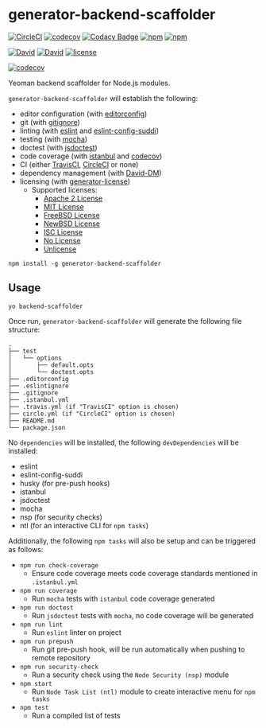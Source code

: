 # generator-backend-scaffolder

[![CircleCI](https://img.shields.io/circleci/project/suddi/generator-backend-scaffolder/master.svg)](https://circleci.com/gh/suddi/generator-backend-scaffolder)
[![codecov](https://codecov.io/gh/suddi/generator-backend-scaffolder/branch/master/graph/badge.svg)](https://codecov.io/gh/suddi/generator-backend-scaffolder)
[![Codacy Badge](https://api.codacy.com/project/badge/Grade/ba6244dc47f34661a99cefb159d93bcb)](https://www.codacy.com/app/Suddi/generator-backend-scaffolder)
[![npm](https://img.shields.io/npm/v/generator-backend-scaffolder.svg)](https://www.npmjs.com/package/generator-backend-scaffolder)
[![npm](https://img.shields.io/npm/dt/generator-backend-scaffolder.svg)](https://www.npmjs.com/package/generator-backend-scaffolder)

[![David](https://img.shields.io/david/suddi/generator-backend-scaffolder.svg)](https://david-dm.org/suddi/generator-backend-scaffolder)
[![David](https://img.shields.io/david/dev/suddi/generator-backend-scaffolder.svg)](https://david-dm.org/suddi/generator-backend-scaffolder?type=dev)
[![license](https://img.shields.io/github/license/suddi/generator-backend-scaffolder.svg)](https://raw.githubusercontent.com/suddi/generator-backend-scaffolder/master/LICENSE)

[![codecov](https://codecov.io/gh/suddi/generator-backend-scaffolder/branch/master/graphs/commits.svg)](https://codecov.io/gh/suddi/generator-backend-scaffolder)

Yeoman backend scaffolder for Node.js modules.

`generator-backend-scaffolder` will establish the following:
- editor configuration (with [editorconfig](http://editorconfig.org/))
- git (with [gitignore](https://github.com/github/gitignore/blob/master/Node.gitignore))
- linting (with [eslint](https://www.npmjs.com/package/eslint) and [eslint-config-suddi](https://www.npmjs.com/package/eslint-config-suddi))
- testing (with [mocha](https://www.npmjs.com/package/mocha))
- doctest (with [jsdoctest](https://www.npmjs.com/package/jsdoctest))
- code coverage (with [istanbul](https://www.npmjs.com/package/istanbul) and [codecov](https://codecov.io/))
- CI (either [TravisCI](https://travis-ci.org/), [CircleCI](https://circleci.com/) or none)
- dependency management (with [David-DM](https://david-dm.org/))
- licensing (with [generator-license](https://www.npmjs.com/package/generator-license))
    - Supported licenses:
        - [Apache 2 License](http://choosealicense.com/licenses/apache/)
        - [MIT License](http://choosealicense.com/licenses/mit/)
        - [FreeBSD License](http://choosealicense.com/licenses/bsd/)
        - [NewBSD License](http://choosealicense.com/licenses/bsd-3-clause/)
        - [ISC License](http://en.wikipedia.org/wiki/ISC_license)
        - [No License](http://choosealicense.com/licenses/no-license/)
        - [Unlicense](http://unlicense.org/)

````
npm install -g generator-backend-scaffolder
````

## Usage

````
yo backend-scaffolder
````

Once run, `generator-backend-scaffolder` will generate the following file structure:

````
.
├── test
│   └── options
│       ├── default.opts
│       └── doctest.opts
├── .editorconfig
├── .eslintignore
├── .gitignore
├── .istanbul.yml
├── .travis.yml (if "TravisCI" option is chosen)
├── circle.yml (if "CircleCI" option is chosen)
├── README.md
└── package.json
````

No `dependencies` will be installed, the following `devDependencies` will be installed:
- eslint
- eslint-config-suddi
- husky (for pre-push hooks)
- istanbul
- jsdoctest
- mocha
- nsp (for security checks)
- ntl (for an interactive CLI for `npm tasks`)

Additionally, the following `npm tasks` will also be setup and can be triggered as follows:
- `npm run check-coverage`
    - Ensure code coverage meets code coverage standards mentioned in `.istanbul.yml`
- `npm run coverage`
    - Run `mocha` tests with `istanbul` code coverage generated
- `npm run doctest`
    - Run `jsdoctest` tests with `mocha`, no code coverage will be generated
- `npm run lint`
    - Run `eslint` linter on project
- `npm run prepush`
    - Run git pre-push hook, will be run automatically when pushing to remote repository
- `npm run security-check`
    - Run a security check using the `Node Security (nsp)` module
- `npm start`
    - Run `Node Task List (ntl)` module to create interactive menu for `npm tasks`
- `npm test`
    - Run a compiled list of tests

